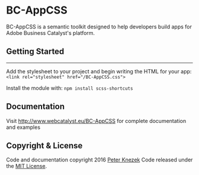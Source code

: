 # BC-AppCSS

BC-AppCSS is a semantic toolkit designed to help developers build apps for Adobe Business Catalyst's platform.

## Getting Started
---------------------
Add the stylesheet to your project and begin writing the HTML for your app:
`<link rel="stylesheet" href="/BC-AppCSS.css">`

Install the module with:
`npm install scss-shortcuts`


Documentation
---------------------
Visit http://www.webcatalyst.eu/BC-AppCSS for complete documentation and examples

Copyright & License
---------------------
Code and documentation copyright 2016 [Peter Knezek](http://www.webcatalyst.eu) Code released under the [MIT License](LICENSE).

